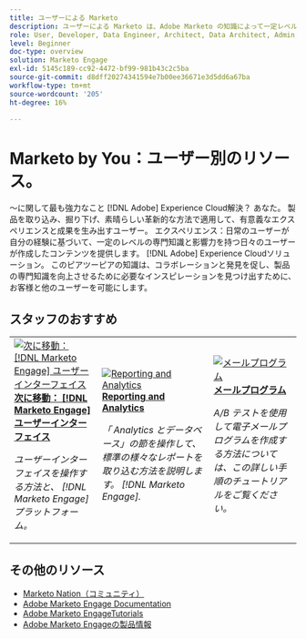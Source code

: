 ```yaml
---
title: ユーザーによる Marketo
description: ユーザーによる Marketo は、Adobe Marketo の知識によって一定レベルの専門知識と影響力を獲得した日常のユーザーが作成したユーザー生成コンテンツを特徴としています。
role: User, Developer, Data Engineer, Architect, Data Architect, Admin, Leader
level: Beginner
doc-type: overview
solution: Marketo Engage
exl-id: 5145c189-cc92-4472-bf99-981b43c2c5ba
source-git-commit: d8dff20274341594e7b00ee36671e3d5dd6a67ba
workflow-type: tm+mt
source-wordcount: '205'
ht-degree: 16%

---
```


# Marketo by You：ユーザー別のリソース。

～に関して最も強力なこと [!DNL Adobe] Experience Cloud解決？ あなた。 製品を取り込み、掘り下げ、素晴らしい革新的な方法で適用して、有意義なエクスペリエンスと成果を生み出すユーザー。 エクスペリエンス：日常のユーザーが自分の経験に基づいて、一定のレベルの専門知識と影響力を持つ日々のユーザーが作成したコンテンツを提供します。 [!DNL Adobe] Experience Cloudソリューション。 このピアツーピアの知識は、コラボレーションと発見を促し、製品の専門知識を向上させるために必要なインスピレーションを見つけ出すために、お客様と他のユーザーを可能にします。

<div id="recs-overview-body-1"></div>
<div id="recs-overview-body-2"></div>
<div id="recs-overview-body-3"></div>
<div id="recs-overview-body-4"></div>
<div id="recs-overview-body-5"></div>
<div id="recs-overview-body-6"></div>

<div id="staff-picks-section">

## スタッフのおすすめ

<table>
<tr>
  <td>
    <a href="/help/marketo/fundamentals/ui-navigation.md">
      <img alt="次に移動： [!DNL Marketo Engage] ユーザーインターフェイス" src="https://video.tv.adobe.com/v/3419131?format=jpeg" />
    </a>
    <div>
      <a href="/help/marketo/fundamentals/ui-navigation.md">
    <strong>次に移動： [!DNL Marketo Engage] ユーザーインターフェイス</strong>
    </a>
    </div>
    <p>
    <em>ユーザーインターフェイスを操作する方法と、 [!DNL Marketo Engage] プラットフォーム。</em>
    <p>
  </td>
  <td>
    <a href="/help/marketo/reporting/reporting-and-analytics.md">
      <img alt="Reporting and Analytics" src="https://video.tv.adobe.com/v/3419295?format=jpeg" />
    </a>
    <div>
      <a href="/help/marketo/reporting/reporting-and-analytics.md">
    <strong>Reporting and Analytics</strong>
    </a>
    </div>
    <p>
    <em>「 Analytics とデータベース」の節を操作して、標準の様々なレポートを取り込む方法を説明します。 [!DNL Marketo Engage].</em>
    <p>
  </td>
  <td>
    <a href="/help/marketo/programs/email-programs.md">
      <img alt="メールプログラム" src="https://video.tv.adobe.com/v/3419440?format=jpeg" />
    </a>
    <div>
      <a href="/help/marketo/programs/email-programs.md">
    <strong>メールプログラム</strong>
    </a>
    </div>
    <p>
    <em>A/B テストを使用して電子メールプログラムを作成する方法については、この詳しい手順のチュートリアルをご覧ください。</em>
    <p>
  </td>
</tr>
</table>

</div>

## その他のリソース

* [Marketo Nation（コミュニティ）](https://nation.marketo.com/)
* [Adobe Marketo Engage Documentation](https://experienceleague.adobe.com/docs/marketo-engage.html)
* [Adobe Marketo EngageTutorials](https://experienceleague.adobe.com/docs/marketo-learn/tutorials/overview.html)
* [Adobe Marketo Engageの製品情報](https://business.adobe.com/products/marketo/adobe-marketo.html)
